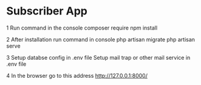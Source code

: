 # Subscriber App

1
Run command in the console
composer require
npm install

2
After installation run command in console
php artisan migrate
php artisan serve

3
Setup databse config in .env file
Setup mail trap or other mail service in .env file

4
In the browser go to this address http://127.0.0.1:8000/

